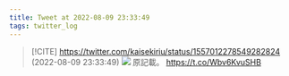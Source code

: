 ```yaml
---
title: Tweet at 2022-08-09 23:33:49
tags: twitter_log
---
```


> [!CITE] https://twitter.com/kaisekiriu/status/1557012278549282824 (2022-08-09 23:33:49)
> ![](https://twitter.com/kaisekiriu/status/1557012278549282824)
> 原記載。
> https://t.co/Wbv6KvuSHB
